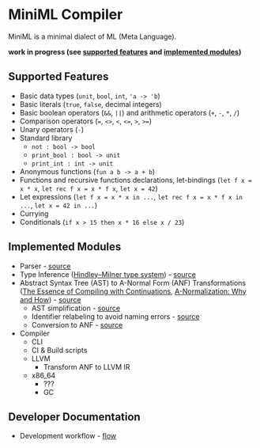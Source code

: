 # MiniML Compiler

MiniML is a minimal dialect of ML (Meta Language).

**work in progress (see [supported features](#supported-features) and [implemented modules](#implemented-modules))**

## Supported Features

- Basic data types (`unit`, `bool`, `int`, `'a -> 'b`)
- Basic literals (`true`, `false`, decimal integers)
- Basic boolean operators (`&&`, `||`) and arithmetic operators (`+`, `-`, `*`, `/`)
- Comparison operators (`=`, `<>`, `<`, `<=`, `>`, `>=`)
- Unary operators (`-`)
- Standard library
  - `not : bool -> bool`
  - `print_bool : bool -> unit`
  - `print_int : int -> unit`
- Anonymous functions (`fun a b -> a + b`)
- Functions and recursive functions declarations, let-bindings (`let f x = x * x`, `let rec f x = x * f x`, `let x = 42`)
- Let expressions (`let f x = x * x in ...`, `let rec f x = x * f x in ...`, `let x = 42 in ...`)
- Currying
- Conditionals (`if x > 15 then x * 16 else x / 23`)

## Implemented Modules

- Parser - [source](lib/Parser/)
- Type Inference ([Hindley–Milner type system](https://en.wikipedia.org/wiki/Hindley%E2%80%93Milner_type_system)) - [source](lib/TypeInference/)
- Abstract Syntax Tree (AST) to A-Normal Form (ANF) Transformations ([The Essence of Compiling with Continuations](https://www.cs.tufts.edu/~nr/cs257/archive/cormac-flanagan/anormal.pdf), [A-Normalization: Why and How](https://matt.might.net/articles/a-normalization/)) - [source](lib/Transformations/)
  - AST simplification - [source](lib/Transformations/AstToTypelessAst.hs)
  - Identifier relabeling to avoid naming errors - [source](lib/Transformations/RelabelVars.hs)
  - Conversion to ANF - [source](lib/Transformations/TypelessAstToAnf.hs)
- Compiler
  - CLI
  - CI & Build scripts
  - LLVM
    - Transform ANF to LLVM IR
  - x86_64
    - ???
    - GC

## Developer Documentation

- Development workflow - [flow](docs/dev/flow.md)
